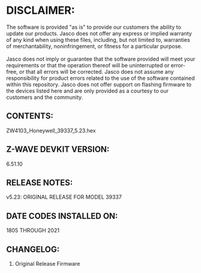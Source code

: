 # DISCLAIMER:
The software is provided "as is" to provide our customers the ability to update our products. Jasco does not offer any express or implied warranty of any kind when using these files, including, but not limited to, warranties of merchantability, noninfringement, or fitness for a particular purpose.<br>
<br>
Jasco does not imply or guarantee that the software provided will meet your requirements or that the operation thereof will be uninterrupted or error-free, or that all errors will be corrected. Jasco does not assume any responsibility for product errors related to the use of the software contained within this repository. Jasco does not offer support on flashing firmware to the devices listed here and are only provided as a courtesy to our customers and the community.

## CONTENTS:
ZW4103_Honeywell_39337_5.23.hex

## Z-WAVE DEVKIT VERSION:
6.51.10

## RELEASE NOTES:
v5.23: ORIGINAL RELEASE FOR MODEL 39337

## DATE CODES INSTALLED ON:
1805 THROUGH 2021

## CHANGELOG:
1. Original Release Firmware